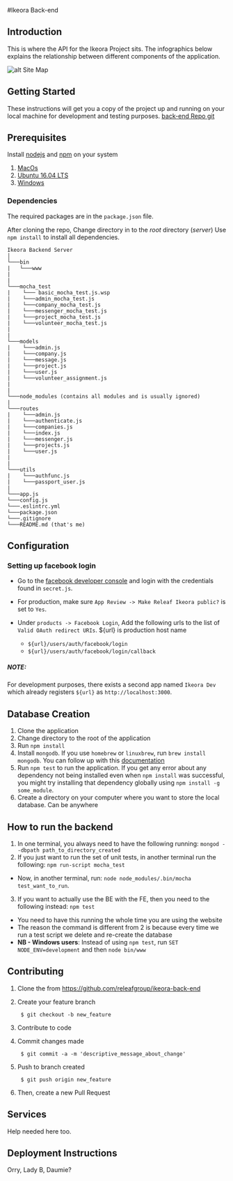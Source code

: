 #Ikeora Back-end

## Introduction
This is where the API for the Ikeora Project sits. The infographics below explains the relationship between different components of the application.

![alt Site Map](http://imgur.com/lLdpVoP.png)

## Getting Started

These instructions will get you a copy of the project up and running on your local machine for development and testing purposes. 
[back-end Repo git](https://github.com/releafgroup/ikeora-back-end.git)

## Prerequisites

Install [nodejs][1] and [npm][2] on your system


1. [MacOs][3]
2. [Ubuntu 16.04 LTS][4]
3. [Windows][5]

### Dependencies

The required packages are in the `package.json` file. 

After cloning the repo, Change directory in to the _root_  directory (*server*)
Use `npm install` to install all dependencies.



```
Ikeora Backend Server
│   
└───bin
|   └───www
|
|
└───mocha_test
|    └─── basic_mocha_test.js.wsp
|    └───admin_mocha_test.js
|    └───company_mocha_test.js
|    └───messenger_mocha_test.js
|    └───project_mocha_test.js
|    └───volunteer_mocha_test.js
|
|
└───models
|    └───admin.js
|    └───company.js
|    └───message.js
|    └───project.js
|    └───user.js
|    └───volunteer_assignment.js
|
|
└───node_modules (contains all modules and is usually ignored)
| 
└───routes
|    └───admin.js
|    └───authenticate.js
|    └───companies.js
|    └───index.js
|    └───messenger.js
|    └───projects.js
|    └───user.js
|
|
└───utils
|    └───authfunc.js
|    └───passport_user.js
|
└───app.js
└───config.js
└───.eslintrc.yml
└───package.json
└───.gitignore
└───README.md (that's me)
```


## Configuration

### Setting up facebook login ###

* Go to the [facebook developer console](https://developers.facebook.com/apps) and login with the credentials found in `secret.js`.

* For production, make sure `App Review -> Make Releaf Ikeora public?` is set to `Yes`.

* Under `products -> Facebook Login`, Add the following urls to the list of `Valid OAuth redirect URIs`. ${url} is production host name
	* `${url}/users/auth/facebook/login`
	* `${url}/users/auth/facebook/login/callback`

##### NOTE: #####
For development purposes, there exists a second app named `Ikeora Dev` which already registers `${url}` as `http://localhost:3000`.

## Database Creation
1. Clone the application
2. Change directory to the root of the application
3. Run `npm install`
4. Install `mongodb`. If you use `homebrew` or `linuxbrew`, run `brew install mongodb`. You can follow up with this [documentation](https://docs.mongodb.com/manual/installation/)
5. Run `npm test` to run the application. If you get any error about any dependency not being installed even when `npm install` was successful, you might try installing that dependency globally using `npm install -g some_module`.
6. Create a directory on your computer where you want to store the local database. Can be anywhere

## How to run the backend

1. In one terminal, you always need to have the following running: `mongod --dbpath path_to_directory_created`
2. If you just want to run the set of unit tests, in another terminal run the following: `npm run-script mocha_test`
  - Now, in another terminal, run: `node node_modules/.bin/mocha test_want_to_run`. 
3. If you want to actually use the BE with the FE, then you need to the following instead: `npm test`
  - You need to have this running the whole time you are using the website
  - The reason the command is different from 2 is because every time we run a test script we delete and re-create the database
  - **NB - Windows users**: Instead of using `npm test`, run `SET NODE_ENV=development` and then `node bin/www`

## Contributing

1. Clone the from https://github.com/releafgroup/ikeora-back-end

2. Create your feature branch

        $ git checkout -b new_feature
    
3. Contribute to code

4. Commit changes made

        $ git commit -a -m 'descriptive_message_about_change'
    
5. Push to branch created

        $ git push origin new_feature
    
6. Then, create a new Pull Request

## Services

Help needed here too.

## Deployment Instructions

Orry, Lady B, Daumie?


[1]: https://nodejs.org/en/  "Node.js Official Site"
[2]: https://www.npmjs.com/ "NPM Official Site"
[3]: http://blog.teamtreehouse.com/install-node-js-npm-mac "teamtreehouse Blog"
[4]: https://www.digitalocean.com/community/tutorials/how-to-install-node-js-on-ubuntu-16-04 "Digital Ocean"
[5]: http://blog.teamtreehouse.com/install-node-js-npm-windows "team teamtreehouse blog"